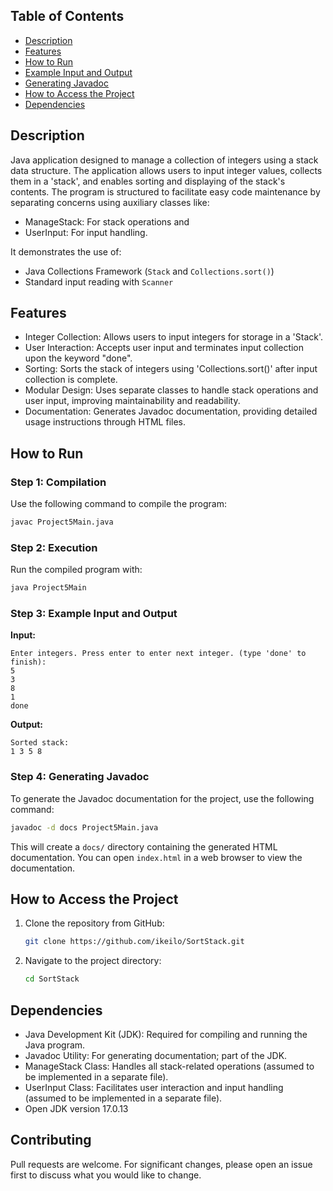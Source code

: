 
## Table of Contents
- [Description](#description)
- [Features](#features)
- [How to Run](#how-to-run)
- [Example Input and Output](#step-3-example-input-and-output)
- [Generating Javadoc](#step-4-generating-javadoc)
- [How to Access the Project](#how-to-access-the-project)
- [Dependencies](#dependencies)


## Description
Java application designed to manage a collection of integers using a stack data structure. The application allows users to input integer values, collects them in a 'stack', and enables sorting and displaying of the stack's contents. The program is structured to facilitate easy code maintenance by separating concerns using auxiliary classes like:
- ManageStack: For stack operations and
- UserInput: For input handling.

It demonstrates the use of:
- Java Collections Framework (`Stack` and `Collections.sort()`)
- Standard input reading with `Scanner`

## Features
- Integer Collection: Allows users to input integers for storage in a 'Stack'.
- User Interaction: Accepts user input and terminates input collection upon the keyword "done".
- Sorting: Sorts the stack of integers using 'Collections.sort()' after input collection is complete.
- Modular Design: Uses separate classes to handle stack operations and user input, improving maintainability and readability.
- Documentation: Generates Javadoc documentation, providing detailed usage instructions through HTML files.
  

## How to Run

### Step 1: Compilation
Use the following command to compile the program:
```sh
javac Project5Main.java
```

### Step 2: Execution
Run the compiled program with:
```sh
java Project5Main
```

### Step 3: Example Input and Output
**Input:**
```
Enter integers. Press enter to enter next integer. (type 'done' to finish):
5
3
8
1
done

```

**Output:**
```
Sorted stack:
1 3 5 8
```

### Step 4: Generating Javadoc
To generate the Javadoc documentation for the project, use the following command:
```sh
javadoc -d docs Project5Main.java
```

This will create a `docs/` directory containing the generated HTML documentation. You can open `index.html` in a web browser to view the documentation.

## How to Access the Project
1. Clone the repository from GitHub:
    ```sh
    git clone https://github.com/ikeilo/SortStack.git
    ```
2. Navigate to the project directory:
    ```sh
    cd SortStack
    ```

## Dependencies
- Java Development Kit (JDK): Required for compiling and running the Java program.
- Javadoc Utility: For generating documentation; part of the JDK.
- ManageStack Class: Handles all stack-related operations (assumed to be implemented in a separate file).
- UserInput Class: Facilitates user interaction and input handling (assumed to be implemented in a separate file).
- Open JDK version 17.0.13

## Contributing
Pull requests are welcome. For significant changes, please open an issue first to discuss what you would like to change.
